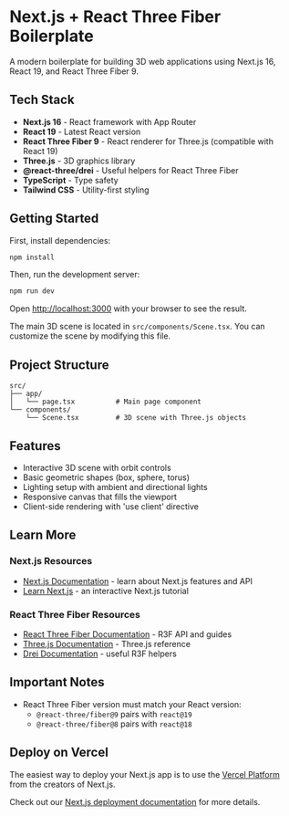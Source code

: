 # Next.js + React Three Fiber Boilerplate

A modern boilerplate for building 3D web applications using Next.js 16, React 19, and React Three Fiber 9.

## Tech Stack

- **Next.js 16** - React framework with App Router
- **React 19** - Latest React version
- **React Three Fiber 9** - React renderer for Three.js (compatible with React 19)
- **Three.js** - 3D graphics library
- **@react-three/drei** - Useful helpers for React Three Fiber
- **TypeScript** - Type safety
- **Tailwind CSS** - Utility-first styling

## Getting Started

First, install dependencies:

```bash
npm install
```

Then, run the development server:

```bash
npm run dev
```

Open [http://localhost:3000](http://localhost:3000) with your browser to see the result.

The main 3D scene is located in `src/components/Scene.tsx`. You can customize the scene by modifying this file.

## Project Structure

```
src/
├── app/
│   └── page.tsx          # Main page component
└── components/
    └── Scene.tsx         # 3D scene with Three.js objects
```

## Features

- Interactive 3D scene with orbit controls
- Basic geometric shapes (box, sphere, torus)
- Lighting setup with ambient and directional lights
- Responsive canvas that fills the viewport
- Client-side rendering with 'use client' directive

## Learn More

### Next.js Resources
- [Next.js Documentation](https://nextjs.org/docs) - learn about Next.js features and API
- [Learn Next.js](https://nextjs.org/learn) - an interactive Next.js tutorial

### React Three Fiber Resources
- [React Three Fiber Documentation](https://docs.pmnd.rs/react-three-fiber) - R3F API and guides
- [Three.js Documentation](https://threejs.org/docs/) - Three.js reference
- [Drei Documentation](https://github.com/pmndrs/drei) - useful R3F helpers

## Important Notes

- React Three Fiber version must match your React version:
  - `@react-three/fiber@9` pairs with `react@19`
  - `@react-three/fiber@8` pairs with `react@18`

## Deploy on Vercel

The easiest way to deploy your Next.js app is to use the [Vercel Platform](https://vercel.com/new?utm_medium=default-template&filter=next.js&utm_source=create-next-app&utm_campaign=create-next-app-readme) from the creators of Next.js.

Check out our [Next.js deployment documentation](https://nextjs.org/docs/app/building-your-application/deploying) for more details.
